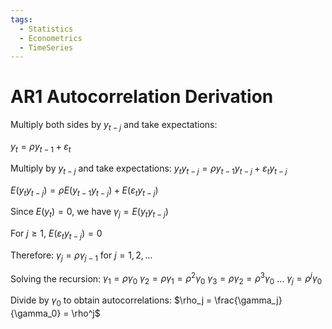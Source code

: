 ```yaml
---
tags:
  - Statistics
  - Econometrics
  - TimeSeries
---
```


# AR1 Autocorrelation Derivation

Multiply both sides by $y_{t-j}$ and take expectations:

$y_t = \rho y_{t-1} + \varepsilon_t$

Multiply by $y_{t-j}$ and take expectations:
$y_t y_{t-j} = \rho y_{t-1} y_{t-j} + \varepsilon_t y_{t-j}$

$E(y_t y_{t-j}) = \rho E(y_{t-1} y_{t-j}) + E(\varepsilon_t y_{t-j})$

Since $E(y_t) = 0$, we have $\gamma_j = E(y_t y_{t-j})$

For $j \geq 1$, $E(\varepsilon_t y_{t-j}) = 0$

Therefore:
$\gamma_j = \rho \gamma_{j-1}$ for $j = 1, 2, \ldots$

Solving the recursion:
$\gamma_1 = \rho \gamma_0$
$\gamma_2 = \rho \gamma_1 = \rho^2 \gamma_0$
$\gamma_3 = \rho \gamma_2 = \rho^3 \gamma_0$
$\ldots$
$\gamma_j = \rho^j \gamma_0$

Divide by $\gamma_0$ to obtain autocorrelations:
$\rho_j = \frac{\gamma_j}{\gamma_0} = \rho^j$
